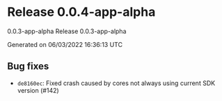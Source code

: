 # Release 0.0.4-app-alpha
0.0.3-app-alpha Release 0.0.3-app-alpha

Generated on 06/03/2022 16:36:13 UTC

## Bug fixes
 - `de8160ec`:  Fixed crash caused by cores not always using current SDK version (#142)
